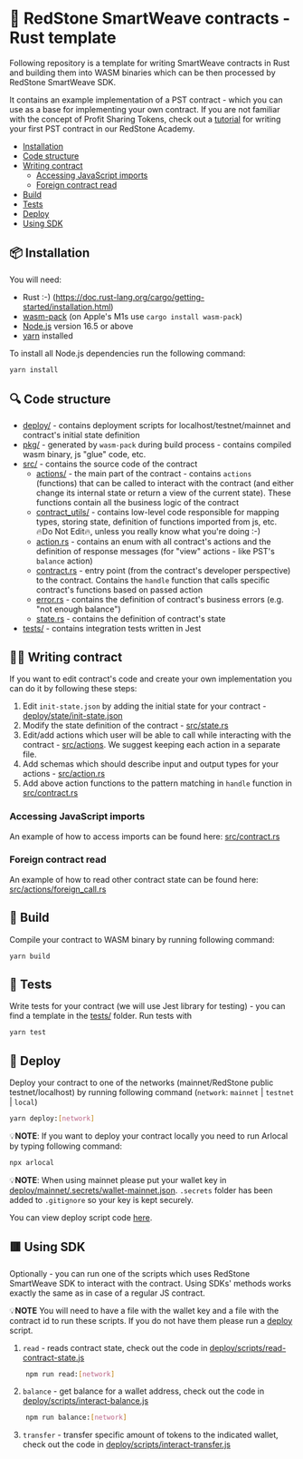 # 🦀 RedStone SmartWeave contracts - Rust template

Following repository is a template for writing SmartWeave contracts in Rust and building them into WASM binaries which can be then processed by RedStone SmartWeave SDK.

It contains an example implementation of a PST contract - which you can use as a base for implementing your own contract.
If you are not familiar with the concept of Profit Sharing Tokens, check out a [tutorial](https://redstone.academy/docs/pst/introduction/intro) for writing your first PST contract in our RedStone Academy.

- [Installation](#-installation)
- [Code structure](#-code-structure)
- [Writing contract](#-writing-contract)
  - [Accessing JavaScript imports](#accessing-javascript-imports)
  - [Foreign contract read](#foreign-contract-read)
- [Build](#-build)
- [Tests](#-tests)
- [Deploy](#-deploy)
- [Using SDK](#-using-sdk)

## 📦 Installation

You will need:

- Rust :-) (https://doc.rust-lang.org/cargo/getting-started/installation.html)
- [wasm-pack](https://rustwasm.github.io/wasm-pack/installer/) (on Apple's M1s use `cargo install wasm-pack`)
- [Node.js](https://nodejs.org/en/download/) version 16.5 or above
- [yarn](https://yarnpkg.com/getting-started/install) installed

To install all Node.js dependencies run the following command:

```bash
yarn install
```

## 🔍 Code structure

- [deploy/](deploy) - contains deployment scripts for localhost/testnet/mainnet and contract's initial state definition
- [pkg/](pkg) - generated by `wasm-pack` during build process - contains compiled wasm binary, js "glue" code, etc.
- [src/](src) - contains the source code of the contract
  - [actions/](src/actions) - the main part of the contract - contains `actions` (functions) that can be called to interact
    with the contract (and either change its internal state or return a view of the current state).
    These functions contain all the business logic of the contract
  - [contract_utils/](src/contract_utils) - contains low-level code responsible for mapping types, storing state,
    definition of functions imported from js, etc.  
    🔥Do Not Edit🔥, unless you really know what you're doing :-)
  - [action.rs](src/action.rs) - contains an enum with all contract's actions and the definition of response
    messages (for "view" actions - like PST's `balance` action)
  - [contract.rs](src/contract.rs) - entry point (from the contract's developer perspective) to the contract.
    Contains the `handle` function that calls specific contract's functions based on passed action
  - [error.rs](src/error.rs) - contains the definition of contract's business errors (e.g. "not enough balance")
  - [state.rs](src/state.rs) - contains the definition of contract's state
- [tests/](tests) - contains integration tests written in Jest

## 🧑‍💻 Writing contract

If you want to edit contract's code and create your own implementation you can do it by following these steps:

1. Edit `init-state.json` by adding the initial state for your contract - [deploy/state/init-state.json](deploy/state/init-state.json)
2. Modify the state definition of the contract - [src/state.rs](src/state.rs)
3. Edit/add actions which user will be able to call while interacting with the contract - [src/actions](src/actions).
   We suggest keeping each action in a separate file.
4. Add schemas which should describe input and output types for your actions - [src/action.rs](src/action.rs)
5. Add above action functions to the pattern matching in `handle` function in [src/contract.rs](src/contract.rs#L24)

### Accessing JavaScript imports

An example of how to access imports can be found here: [src/contract.rs](src/contract.rs#L11)

### Foreign contract read

An example of how to read other contract state can be found here: [src/actions/foreign_call.rs](src/actions/foreign_call.rs#L12)

## 👷 Build

Compile your contract to WASM binary by running following command:

```bash
yarn build
```

## 🧪 Tests

Write tests for your contract (we will use Jest library for testing) - you can find a template in the [tests/](tests) folder.
Run tests with

```bash
yarn test
```

## 📜 Deploy

Deploy your contract to one of the networks (mainnet/RedStone public testnet/localhost) by running following command (`network`: `mainnet` | `testnet` | `local`)

```bash
yarn deploy:[network]
```

💡**NOTE**: If you want to deploy your contract locally you need to run Arlocal by typing following command:

```bash
npx arlocal
```

💡**NOTE**: When using mainnet please put your wallet key in [deploy/mainnet/.secrets/wallet-mainnet.json](deploy/mainnet/.secrets/wallet-mainnet.json). `.secrets` folder has been added to `.gitignore` so your key is kept securely.

You can view deploy script code [here](deploy/scripts/deploy.js).

## 🟥 Using SDK

Optionally - you can run one of the scripts which uses RedStone SmartWeave SDK to interact with the contract. Using SDKs' methods works exactly the same as in case of a regular JS contract.

💡**NOTE** You will need to have a file with the wallet key and a file with the contract id to run these scripts. If you do not have them please run a [deploy](#-deploy) script.

1. `read` - reads contract state, check out the code in [deploy/scripts/read-contract-state.js](deploy/scripts/read-contract-state.js)

```bash
    npm run read:[network]
```

2. `balance` - get balance for a wallet address, check out the code in [deploy/scripts/interact-balance.js](deploy/scripts/interact-balance.js)

```bash
    npm run balance:[network]
```

3. `transfer` - transfer specific amount of tokens to the indicated wallet, check out the code in [deploy/scripts/interact-transfer.js](deploy/scripts/interact-transfer.js)

